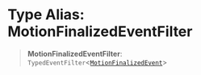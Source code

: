# Type Alias: MotionFinalizedEventFilter

> **MotionFinalizedEventFilter**: `TypedEventFilter`\<[`MotionFinalizedEvent`](MotionFinalizedEvent.md)\>
